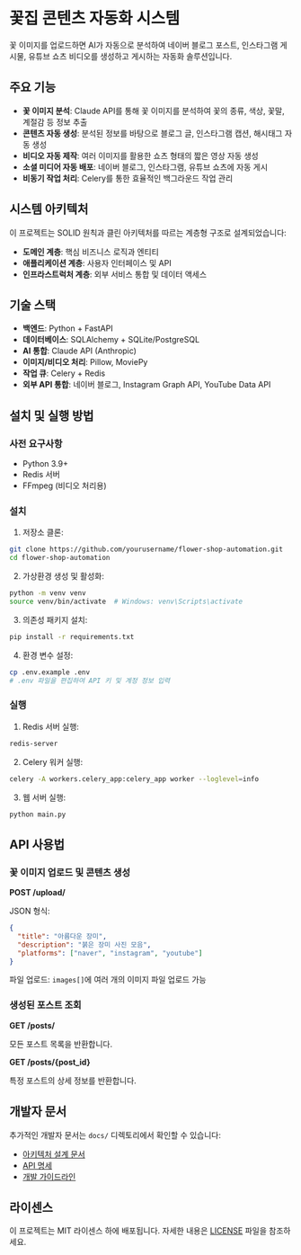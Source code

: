 # 꽃집 콘텐츠 자동화 시스템

꽃 이미지를 업로드하면 AI가 자동으로 분석하여 네이버 블로그 포스트, 인스타그램 게시물, 유튜브 쇼츠 비디오를 생성하고 게시하는 자동화 솔루션입니다.

## 주요 기능

- **꽃 이미지 분석**: Claude API를 통해 꽃 이미지를 분석하여 꽃의 종류, 색상, 꽃말, 계절감 등 정보 추출
- **콘텐츠 자동 생성**: 분석된 정보를 바탕으로 블로그 글, 인스타그램 캡션, 해시태그 자동 생성
- **비디오 자동 제작**: 여러 이미지를 활용한 쇼츠 형태의 짧은 영상 자동 생성
- **소셜 미디어 자동 배포**: 네이버 블로그, 인스타그램, 유튜브 쇼츠에 자동 게시
- **비동기 작업 처리**: Celery를 통한 효율적인 백그라운드 작업 관리

## 시스템 아키텍처

이 프로젝트는 SOLID 원칙과 클린 아키텍처를 따르는 계층형 구조로 설계되었습니다:

- **도메인 계층**: 핵심 비즈니스 로직과 엔티티
- **애플리케이션 계층**: 사용자 인터페이스 및 API
- **인프라스트럭처 계층**: 외부 서비스 통합 및 데이터 액세스

## 기술 스택

- **백엔드**: Python + FastAPI
- **데이터베이스**: SQLAlchemy + SQLite/PostgreSQL
- **AI 통합**: Claude API (Anthropic)
- **이미지/비디오 처리**: Pillow, MoviePy
- **작업 큐**: Celery + Redis
- **외부 API 통합**: 네이버 블로그, Instagram Graph API, YouTube Data API

## 설치 및 실행 방법

### 사전 요구사항

- Python 3.9+
- Redis 서버
- FFmpeg (비디오 처리용)

### 설치

1. 저장소 클론:
```bash
git clone https://github.com/yourusername/flower-shop-automation.git
cd flower-shop-automation
```

2. 가상환경 생성 및 활성화:
```bash
python -m venv venv
source venv/bin/activate  # Windows: venv\Scripts\activate
```

3. 의존성 패키지 설치:
```bash
pip install -r requirements.txt
```

4. 환경 변수 설정:
```bash
cp .env.example .env
# .env 파일을 편집하여 API 키 및 계정 정보 입력
```

### 실행

1. Redis 서버 실행:
```bash
redis-server
```

2. Celery 워커 실행:
```bash
celery -A workers.celery_app:celery_app worker --loglevel=info
```

3. 웹 서버 실행:
```bash
python main.py
```

## API 사용법

### 꽃 이미지 업로드 및 콘텐츠 생성

**POST /upload/**

JSON 형식:
```json
{
  "title": "아름다운 장미",
  "description": "붉은 장미 사진 모음",
  "platforms": ["naver", "instagram", "youtube"]
}
```

파일 업로드: `images[]`에 여러 개의 이미지 파일 업로드 가능

### 생성된 포스트 조회

**GET /posts/**

모든 포스트 목록을 반환합니다.

**GET /posts/{post_id}**

특정 포스트의 상세 정보를 반환합니다.

## 개발자 문서

추가적인 개발자 문서는 `docs/` 디렉토리에서 확인할 수 있습니다:

- [아키텍처 설계 문서](docs/architecture.md)
- [API 명세](docs/api.md)
- [개발 가이드라인](docs/development.md)

## 라이센스

이 프로젝트는 MIT 라이센스 하에 배포됩니다. 자세한 내용은 [LICENSE](LICENSE) 파일을 참조하세요.